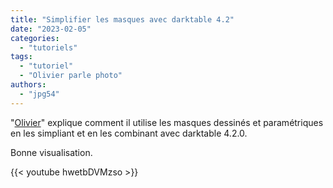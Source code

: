 ```yaml
---
title: "Simplifier les masques avec darktable 4.2"
date: "2023-02-05"
categories:
  - "tutoriels"
tags:
  - "tutoriel"
  - "Olivier parle photo"
authors:
  - "jpg54"  
---
```

"[Olivier](https://www.youtube.com/@olivierparlephoto)" explique comment il utilise les masques dessinés et paramétriques en les simpliant et en les combinant avec darktable 4.2.0.

Bonne visualisation.

{{< youtube hwetbDVMzso >}}

